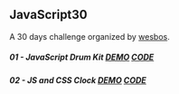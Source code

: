 ## **JavaScript30**

A 30 days challenge organized by [wesbos](https://github.com/wesbos/JavaScript30).

##### 01 - JavaScript Drum Kit [DEMO](https://joannewsj.github.io/JavaScript30/01%20-%20JavaScript%20Drum%20Kit/) [CODE](https://github.com/joannewsj/JavaScript30/tree/main/01%20-%20JavaScript%20Drum%20Kit)  
##### 02 - JS and CSS Clock [DEMO](https://joannewsj.github.io/JavaScript30/02%20-%20JS%20and%20CSS%20Clock/) [CODE](https://github.com/joannewsj/JavaScript30/tree/main/02%20-%20JS%20and%20CSS%20Clock)
